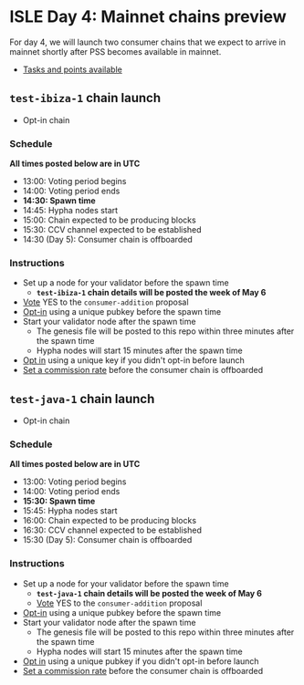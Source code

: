 
# ISLE Day 4: Mainnet chains preview

For day 4, we will launch two consumer chains that we expect to arrive in mainnet shortly after PSS becomes available in mainnet.

* [Tasks and points available](./tasks.md#day-4)

## `test-ibiza-1` chain launch 

* Opt-in chain

### Schedule

**All times posted below are in UTC**

* 13:00: Voting period begins
* 14:00: Voting period ends
* **14:30: Spawn time**
* 14:45: Hypha nodes start
* 15:00: Chain expected to be producing blocks
* 15:30: CCV channel expected to be established
* 14:30 (Day 5): Consumer chain is offboarded

### Instructions

* Set up a node for your validator before the spawn time
  * **`test-ibiza-1` chain details will be posted the week of May 6**
* [Vote](./instructions.md#vote-on-a-proposal) YES to the `consumer-addition` proposal
* [Opt-in](./instructions.md#opt-in-to-a-consumer-chain) using a unique pubkey before the spawn time
* Start your validator node after the spawn time
  * The genesis file will be posted to this repo within three minutes after the spawn time
  * Hypha nodes will start 15 minutes after the spawn time
* [Opt in](./instructions.md#opt-in-to-a-consumer-chain) using a unique key if you didn't opt-in before launch
* [Set a commission rate](./instructions.md#set-a-commission-rate-in-a-consumer-chain) before the consumer chain is offboarded


## `test-java-1` chain launch

* Opt-in chain

### Schedule

**All times posted below are in UTC**

* 13:00: Voting period begins
* 14:00: Voting period ends
* **15:30: Spawn time**
* 15:45: Hypha nodes start
* 16:00: Chain expected to be producing blocks
* 16:30: CCV channel expected to be established
* 15:30 (Day 5): Consumer chain is offboarded

### Instructions

* Set up a node for your validator before the spawn time
  * **`test-java-1` chain details will be posted the week of May 6**
  * [Vote](./instructions.md#vote-on-a-proposal) YES to the `consumer-addition` proposal
* [Opt-in](./instructions.md#opt-in-to-a-consumer-chain) using a unique pubkey before the spawn time
* Start your validator node after the spawn time
  * The genesis file will be posted to this repo within three minutes after the spawn time
  * Hypha nodes will start 15 minutes after the spawn time
* [Opt in](./instructions.md#opt-in-to-a-consumer-chain) using a unique pubkey if you didn't opt-in before launch
* [Set a commission rate](./instructions.md#set-a-commission-rate-in-a-consumer-chain) before the consumer chain is offboarded
